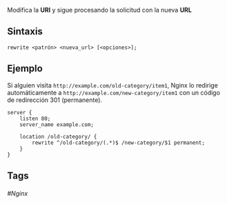 Modifica la **URl** y sigue procesando la solicitud con la nueva **URL**


## Sintaxis

```nginx
rewrite <patrón> <nueva_url> [<opciones>];
```

## Ejemplo

Si alguien visita `http://example.com/old-category/item1`, Nginx lo redirige automáticamente a `http://example.com/new-category/item1` con un código de redirección 301 (permanente).

```nginx
server {
    listen 80;
    server_name example.com;

    location /old-category/ {
        rewrite ^/old-category/(.*)$ /new-category/$1 permanent;
    }
}
```

## Tags

###### #Nginx
